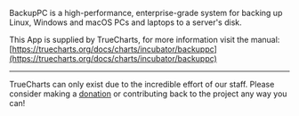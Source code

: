 BackupPC is a high-performance, enterprise-grade system for backing up Linux, Windows and macOS PCs and laptops to a server's disk.

This App is supplied by TrueCharts, for more information visit the manual: [https://truecharts.org/docs/charts/incubator/backuppc](https://truecharts.org/docs/charts/incubator/backuppc)

---

TrueCharts can only exist due to the incredible effort of our staff.
Please consider making a [donation](https://truecharts.org/docs/about/sponsor) or contributing back to the project any way you can!
